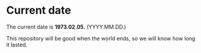 # Current date

The current date is **1973.02.05.** (YYYY.MM.DD.)

This repository will be good when the world ends, so we will know how long it lasted.